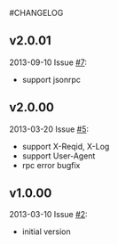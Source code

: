 #CHANGELOG

## v2.0.01

2013-09-10 Issue [#7](https://qiniu/rpc/pull/7):

- support jsonrpc


## v2.0.00

2013-03-20 Issue [#5](https://qiniu/rpc/pull/5):

- support X-Reqid, X-Log
- support User-Agent
- rpc error bugfix


## v1.0.00

2013-03-10 Issue [#2](https://qiniu/rpc/pull/2):

- initial version
